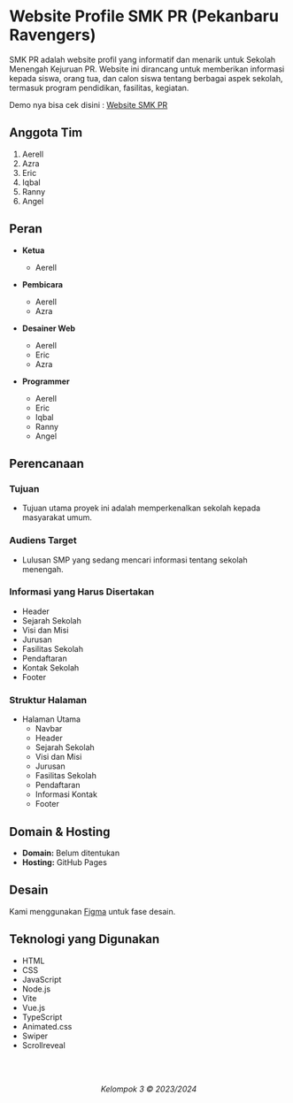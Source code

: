 # Website Profile SMK PR (Pekanbaru Ravengers)

SMK PR adalah website profil yang informatif dan menarik untuk Sekolah Menengah Kejuruan PR. Website ini dirancang untuk memberikan informasi kepada siswa, orang tua, dan calon siswa tentang berbagai aspek sekolah, termasuk program pendidikan, fasilitas, kegiatan.


Demo nya bisa cek disini : [Website SMK PR](https://aerellsmk.github.io/project/smk_pr/index.html)

## Anggota Tim

1. Aerell
2. Azra
3. Eric
4. Iqbal
5. Ranny
6. Angel

## Peran

- **Ketua**
  - Aerell

- **Pembicara**
  - Aerell
  - Azra

- **Desainer Web**
  - Aerell
  - Eric
  - Azra

- **Programmer**
  - Aerell
  - Eric
  - Iqbal
  - Ranny
  - Angel

## Perencanaan

### Tujuan
- Tujuan utama proyek ini adalah memperkenalkan sekolah kepada masyarakat umum.

### Audiens Target
- Lulusan SMP yang sedang mencari informasi tentang sekolah menengah.

### Informasi yang Harus Disertakan
- Header
- Sejarah Sekolah
- Visi dan Misi
- Jurusan
- Fasilitas Sekolah
- Pendaftaran
- Kontak Sekolah
- Footer

### Struktur Halaman
- Halaman Utama
  - Navbar
  - Header
  - Sejarah Sekolah
  - Visi dan Misi
  - Jurusan
  - Fasilitas Sekolah
  - Pendaftaran
  - Informasi Kontak
  - Footer

## Domain & Hosting
- **Domain:** Belum ditentukan
- **Hosting:** GitHub Pages

## Desain

Kami menggunakan [Figma](https://www.figma.com/file/KpSN9guhDFCmZuMlSfQWR6/Website-Profile-Sekolah?type=design&node-id=0%3A1&mode=design&t=bHYX09DfcYTDnayS-1) untuk fase desain.

## Teknologi yang Digunakan

- HTML
- CSS
- JavaScript
- Node.js
- Vite
- Vue.js
- TypeScript
- Animated.css
- Swiper
- Scrollreveal

<br>
<br>

<p align="center"><i>Kelompok 3 &copy; 2023/2024</i></p>
